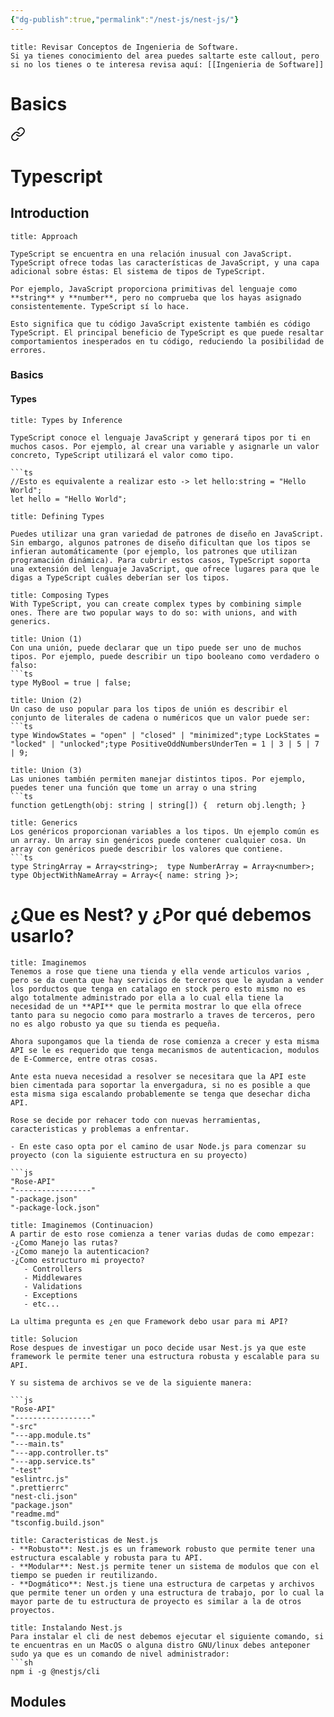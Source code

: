 ```yaml
---
{"dg-publish":true,"permalink":"/nest-js/nest-js/"}
---
```


```ad-important
title: Revisar Conceptos de Ingenieria de Software. 
Si ya tienes conocimiento del area puedes saltarte este callout, pero si no los tienes o te interesa revisa aquí: [[Ingenieria de Software]]
```
# Basics

<div class="transclusion internal-embed is-loaded"><a class="markdown-embed-link" href="/typescript/typescript/" aria-label="Open link"><svg xmlns="http://www.w3.org/2000/svg" width="24" height="24" viewBox="0 0 24 24" fill="none" stroke="currentColor" stroke-width="2" stroke-linecap="round" stroke-linejoin="round" class="svg-icon lucide-link"><path d="M10 13a5 5 0 0 0 7.54.54l3-3a5 5 0 0 0-7.07-7.07l-1.72 1.71"></path><path d="M14 11a5 5 0 0 0-7.54-.54l-3 3a5 5 0 0 0 7.07 7.07l1.71-1.71"></path></svg></a><div class="markdown-embed">




# Typescript
## Introduction
```ad-summary
title: Approach

TypeScript se encuentra en una relación inusual con JavaScript. TypeScript ofrece todas las características de JavaScript, y una capa adicional sobre éstas: El sistema de tipos de TypeScript.

Por ejemplo, JavaScript proporciona primitivas del lenguaje como **string** y **number**, pero no comprueba que los hayas asignado consistentemente. TypeScript sí lo hace.

Esto significa que tu código JavaScript existente también es código TypeScript. El principal beneficio de TypeScript es que puede resaltar comportamientos inesperados en tu código, reduciendo la posibilidad de errores.

```
### Basics
#### Types
```ad-todo
title: Types by Inference

TypeScript conoce el lenguaje JavaScript y generará tipos por ti en muchos casos. Por ejemplo, al crear una variable y asignarle un valor concreto, TypeScript utilizará el valor como tipo.

```ts
//Esto es equivalente a realizar esto -> let hello:string = "Hello World";
let hello = "Hello World"; 
```
```ad-info
title: Defining Types

Puedes utilizar una gran variedad de patrones de diseño en JavaScript. Sin embargo, algunos patrones de diseño dificultan que los tipos se infieran automáticamente (por ejemplo, los patrones que utilizan programación dinámica). Para cubrir estos casos, TypeScript soporta una extensión del lenguaje JavaScript, que ofrece lugares para que le digas a TypeScript cuáles deberían ser los tipos.
```

```ad-info
title: Composing Types
With TypeScript, you can create complex types by combining simple ones. There are two popular ways to do so: with unions, and with generics.
```
```ad-example
title: Union (1)
Con una unión, puede declarar que un tipo puede ser uno de muchos tipos. Por ejemplo, puede describir un tipo booleano como verdadero o falso:
```ts
type MyBool = true | false;
```
```ad-example
title: Union (2)
Un caso de uso popular para los tipos de unión es describir el conjunto de literales de cadena o numéricos que un valor puede ser:
```ts
type WindowStates = "open" | "closed" | "minimized";type LockStates = "locked" | "unlocked";type PositiveOddNumbersUnderTen = 1 | 3 | 5 | 7 | 9;
```
```ad-example 
title: Union (3)
Las uniones también permiten manejar distintos tipos. Por ejemplo, puedes tener una función que tome un array o una string
```ts
function getLength(obj: string | string[]) {  return obj.length; }
```
```ad-example 
title: Generics
Los genéricos proporcionan variables a los tipos. Un ejemplo común es un array. Un array sin genéricos puede contener cualquier cosa. Un array con genéricos puede describir los valores que contiene.
```ts 
type StringArray = Array<string>;  type NumberArray = Array<number>;  
type ObjectWithNameArray = Array<{ name: string }>;
```



</div></div>

# ¿Que es Nest? y ¿Por qué debemos usarlo?

```ad-hint 
title: Imaginemos
Tenemos a rose que tiene una tienda y ella vende articulos varios , pero se da cuenta que hay servicios de terceros que le ayudan a vender los porductos que tenga en catalago en stock pero esto mismo no es algo totalmente administrado por ella a lo cual ella tiene la necesidad de un **API** que le permita mostrar lo que ella ofrece tanto para su negocio como para mostrarlo a traves de terceros, pero no es algo robusto ya que su tienda es pequeña.

Ahora supongamos que la tienda de rose comienza a crecer y esta misma API se le es requerido que tenga mecanismos de autenticacion, modulos de E-Commerce, entre otras cosas.

Ante esta nueva necesidad a resolver se necesitara que la API este bien cimentada para soportar la envergadura, si no es posible a que esta misma siga escalando probablemente se tenga que desechar dicha API.

Rose se decide por rehacer todo con nuevas herramientas, caracteristicas y problemas a enfrentar.

- En este caso opta por el camino de usar Node.js para comenzar su proyecto (con la siguiente estructura en su proyecto)

```js
"Rose-API"
"-----------------"
"-package.json"
"-package-lock.json"
```
```ad-hint
title: Imaginemos (Continuacion)
A partir de esto rose comienza a tener varias dudas de como empezar:
-¿Como Manejo las rutas?
-¿Como manejo la autenticacion?
-¿Como estructuro mi proyecto?
   - Controllers
   - Middlewares
   - Validations
   - Exceptions
   - etc...

La ultima pregunta es ¿en que Framework debo usar para mi API?

```
```ad-hint
title: Solucion
Rose despues de investigar un poco decide usar Nest.js ya que este framework le permite tener una estructura robusta y escalable para su API.

Y su sistema de archivos se ve de la siguiente manera:

```js
"Rose-API"
"-----------------"
"-src"
"---app.module.ts"
"---main.ts"
"---app.controller.ts"
"---app.service.ts"
"-test"
"eslintrc.js"
".prettierrc"
"nest-cli.json"
"package.json"
"readme.md"
"tsconfig.build.json"
```

```ad-important
title: Caracteristicas de Nest.js
- **Robusto**: Nest.js es un framework robusto que permite tener una estructura escalable y robusta para tu API.
- **Modular**: Nest.js permite tener un sistema de modulos que con el tiempo se pueden ir reutilizando.
- **Dogmático**: Nest.js tiene una estructura de carpetas y archivos que permite tener un orden y una estructura de trabajo, por lo cual la mayor parte de tu estructura de proyecto es similar a la de otros proyectos.
```
```ad-attention
title: Instalando Nest.js
Para instalar el cli de nest debemos ejecutar el siguiente comando, si te encuentras en un MacOS o alguna distro GNU/linux debes anteponer sudo ya que es un comando de nivel administrador:
```sh
npm i -g @nestjs/cli
```

## Modules
